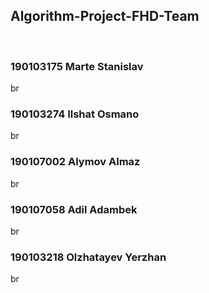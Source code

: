 <h2> Algorithm-Project-FHD-Team </h2> <br>
<h3>190103175 Marte Stanislav</h3> br
<h3>190103274 Ilshat Osmano</h3> br
<h3>190107002 Alymov Almaz</h3> br
<h3>190107058 Adil Adambek</h3> br
<h3>190103218 Olzhatayev Yerzhan</h3> br
